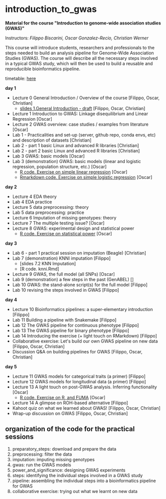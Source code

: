# introduction_to_gwas

**Material for the course "Introduction to genome-wide association studies (GWAS)"**

Instructors: *Filippo Biscarini, Oscar Gonzalez-Recio, Christian Werner*

This course will introduce students, researchers and professionals to the steps needed to build an analysis pipeline for Genome-Wide Association Studies (GWAS). The course will describe all the necessary steps involved in a typical GWAS study, which will then be used to build a reusable and reproducible bioinformatics pipeline.

timetable: [here](https://docs.google.com/spreadsheets/d/1Cy8vBD6I_no8UPzYPU9bz7ASWyI3bc4Y9vcdr5S1TBw/edit#gid=0)

**day 1**

- Lecture 0	General Introduction / Overview of the course [Filippo, Oscar, Christian]
    - [slides 1.General Introduction - draft](slides/1.General_Introduction.pdf) [Filippo, Oscar, Christian]
- Lecture 1	Introduction to GWAS: Linkage disequilibrium and Linear Regression [Oscar]
- Lecture 2	GWAS overview: case studies / examples from literature [Oscar]
- Lab 1 - Practicalities and set-up (server, github repo, conda envs, etc) and description of datasets [Christian]
- Lab 2 - part 1 basic Linux and advanced R libraries [Christian]
- Lab 2 - part 2 basic Linux and advanced R libraries [Christian]
- Lab 3	GWAS: basic models [Oscar]
- Lab 3 (demonstration) GWAS: basic models (linear and logistic regression, population structure, etc.) [Oscar]
    - [R code. Exercise on simple linear regression](basic_model/1.Basis_of_linear_regression.R) [Oscar]
    - [Rmarkdown code. Exercise on simple logistic regression](basic_model/2.exercise.Basis_of_logistic_regression.Rmd) [Oscar]

**day 2**

- Lecture 4 EDA theory
- Lab 4 EDA practice
- Lecture 5 data preprocessing: theory
- Lab 5 data preprocessing: practice
- Lecture 6	Imputation of missing genotypes: theory
- Lecture 7 The multiple testing issue? [Oscar]
- Lecture 8 GWAS: experimental design and statistical power
    - [R code. Exercise on statistical power](5.power_and_significance/StatisticalPower_exercise.R) [Oscar]


**day 3**

- Lab 6 - part 1 practical session on imputation (Beagle) [Christian]
- Lab 7 (demonstration) KNNI imputation [Filippo]
    - [slides 7.2 KNN Imputation]
    - [R code. knni.Rmd]
- Lecture 9 GWAS, the full model (all SNPs) [Oscar]
- Lab 9 (demonstration)  a few steps in the past (GenABEL) []
- Lab 10 GWAS: the stand-alone script(s) for the full model [Filippo]
- Lab 10 revising the steps involved in GWAS [Filippo]

**day 4**

- Lecture 10 Bioinformatics pipelines: a super-elementary introduction [Filippo]
- Lab 11 Building a pipeline with Snakemake [Filippo]
- Lab 12 The GWAS pipeline for continuous phenotype [Filippo]
- Lab 13 The GWAS pipeline for binary phenotype [Filippo]
- Lab 14 Introducing the exercise (+ light touch on RMarkdown) [Filippo]
- Collaborative exercise: Let's build our own GWAS pipeline on new data [Filippo, Oscar, Christian]
- Discussion Q&A on building pipelines for GWAS [Filippo, Oscar, Christian]

**day 5**

- Lecture 11 GWAS models for categorical traits (a primer) [Filippo]
- Lecture 12 GWAS models for longitudinal data (a primer) [Filippo]
- Lecture 13 A light touch on post-GWAS analysis. Inferring functionality [Oscar]
    - [R code. Exercise on R, and FUMA](functional_analysis/getGenesFromSNP.R) [Oscar]
- Lecture 14 A glimpse on ROH-based alternative [Filippo]
- Kahoot quiz on what we learned about GWAS! [Filippo, Oscar, Christian]
- Wrap-up discussion on GWAS [Filippo, Oscar, Christian]

## organization of the code for the practical sessions

1. preparatory_steps: download and prepare the data
2. preprocessing: filter the data
3. imputation: imputing missing genotypes
4. gwas: run the GWAS models
5. power_and_significance: designing GWAS experiments
6. steps: identifying the individual steps involved in a GWAS study
7. pipeline: assembling the individual steps into a bioinformatics pipeline for GWAS
8. collaborative exercise: trying out what we learnt on new data
